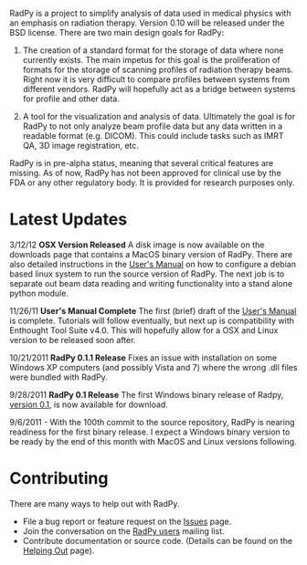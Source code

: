 RadPy is a project to simplify analysis of data used in medical physics with an emphasis on radiation therapy.  Version 0.10 will be released under the BSD license.  There are two main design goals for RadPy:

1.  The creation of a standard format for the storage of data where none currently exists.  The main impetus for this goal is the proliferation of formats for the storage of scanning profiles of radiation therapy beams.  Right now it is very difficult to compare profiles between systems from different vendors.  RadPy will hopefully act as a bridge between systems for profile and other data.

2.  A tool for the visualization and analysis of data.  Ultimately the goal is for RadPy to not only analyze beam profile data but any data written in a readable format (e.g. DICOM).  This could include tasks such as IMRT QA, 3D image registration, etc.

RadPy is in pre-alpha status, meaning that several critical features are missing.  As of now, RadPy has not been approved for clinical use by the FDA or any other regulatory body.  It is provided for research purposes only.

# Latest Updates #

3/12/12 **OSX Version Released** A disk image is now available on the downloads page that contains a MacOS binary version of RadPy.  There are also detailed instructions in the [User's Manual](http://code.google.com/p/radpy/wiki/UM_Installation) on how to configure a debian based linux system to run the source version of RadPy.  The next job is to separate out beam data reading and writing functionality into a stand alone python module.

11/26/11 **User's Manual Complete** The first (brief) draft of the [User's Manual](http://code.google.com/p/radpy/wiki/Users_Manual) is complete.  Tutorials will follow eventually, but next up is compatibility with Enthought Tool Suite v4.0.  This will hopefully allow for a OSX and Linux version to be released soon after.

10/21/2011 **RadPy 0.1.1 Release** Fixes an issue with installation on some Windows XP computers (and possibly Vista and 7) where the wrong .dll files were bundled with RadPy.

9/28/2011 **RadPy 0.1 Release**  The first Windows binary release of Radpy, [version 0.1](http://code.google.com/p/radpy/downloads/detail?name=RadPy_setup_0.1.win32.exe&can=2&q=), is now available for download.

9/6/2011 - With the 100th commit to the source repository, RadPy is nearing readiness for the first binary release.  I expect a Windows binary version to be ready by the end of this month with MacOS and Linux versions following.


# Contributing #
There are many ways to help out with RadPy.

  * File a bug report or feature request on the [Issues](http://code.google.com/p/radpy/issues/list) page.
  * Join the conversation on the [RadPy users](http://groups.google.com/group/radpy-users) mailing list.
  * Contribute documentation or source code.  (Details can be found on the [Helping Out](Helping_Out.md) page).
